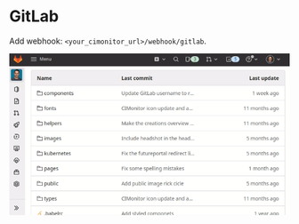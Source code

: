 # GitLab

Add webhook: `<your_cimonitor_url>/webhook/gitlab`.

![Add GitLab webhook demonstration](../images/add-gitlab-webhook.gif)
